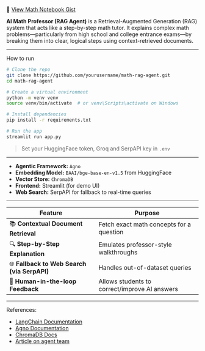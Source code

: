 📓 [View Math Notebook Gist](https://gist.github.com/khushishar/5b71754355c43fc58800eb6c62f4339a)

**AI Math Professor (RAG Agent)** is a Retrieval-Augmented Generation (RAG) system that acts like a step-by-step math tutor. It explains complex math problems—particularly from high school and college entrance exams—by breaking them into clear, logical steps using context-retrieved documents. 

---

How to run 
```bash
# Clone the repo
git clone https://github.com/yourusername/math-rag-agent.git
cd math-rag-agent

# Create a virtual environment
python -m venv venv
source venv/bin/activate  # or venv\Scripts\activate on Windows

# Install dependencies
pip install -r requirements.txt

# Run the app
streamlit run app.py
```
> Set your HuggingFace token, Groq and SerpAPI key in `.env`

---

* **Agentic Framework:** `Agno`
* **Embedding Model:** `BAAI/bge-base-en-v1.5` from HuggingFace
* **Vector Store:** `ChromaDB`
* **Frontend:** Streamlit (for demo UI)
* **Web Search:** SerpAPI for fallback to real-time queries
  
---

| Feature                                          | Purpose                                                      |
| ------------------------------------------------ | ------------------------------------------------------------ |
| 📚 **Contextual Document Retrieval**             | Fetch exact math concepts for a question                     |
| 🔍 **Step-by-Step Explanation**                  | Emulates professor-style walkthroughs                        |
| 🌐 **Fallback to Web Search (via SerpAPI)**      | Handles out-of-dataset queries                               |
| 👤 **Human-in-the-loop Feedback**                | Allows students to correct/improve AI answers                |

---

References:

* [LangChain Documentation](https://docs.langchain.com/)
* [Agno Documentation](https://docs.agno.com/introduction)
* [ChromaDB Docs](https://docs.trychroma.com/)
* [Article on agent team](https://medium.com/@sharmaprabesh027/agno-agi-overcoming-default-model-issues-in-multi-agent-systems-e5d06878a1fb)




